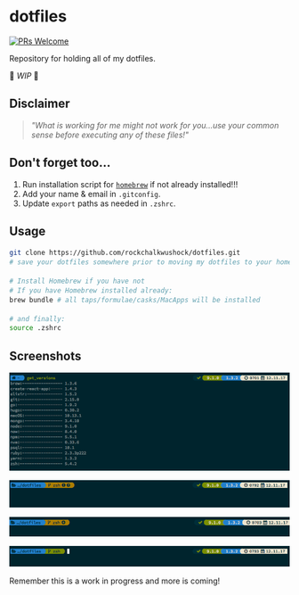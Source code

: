 # dotfiles

[![PRs Welcome](https://img.shields.io/badge/PRs-welcome-brightgreen.svg?style=flat-square)](https://github.com/rockchalkwushock/dotfiles/pulls)

Repository for holding all of my dotfiles.

:construction_worker: _WIP_ :construction_worker:

## Disclaimer

> _"What is working for me might not work for you...use your common sense before executing any of these files!"_

## Don't forget too...

1. Run installation script for [`homebrew`](https://brew.sh) if not already installed!!!
2. Add your name & email in `.gitconfig`.
3. Update `export` paths as needed in `.zshrc`.
## Usage

```sh
git clone https://github.com/rockchalkwushock/dotfiles.git
# save your dotfiles somewhere prior to moving my dotfiles to your home directory.

# Install Homebrew if you have not
# If you have Homebrew installed already:
brew bundle # all taps/formulae/casks/MacApps will be installed

# and finally:
source .zshrc
```

## Screenshots

![get versions](https://github.com/rockchalkwushock/dotfiles/blob/zsh/screenshots/get_versions.png "get versions function")

![git 1](https://github.com/rockchalkwushock/dotfiles/blob/zsh/screenshots/git-1.png "updates and new files")

![git 2](https://github.com/rockchalkwushock/dotfiles/blob/zsh/screenshots/git-2.png "committed")

![git 3](https://github.com/rockchalkwushock/dotfiles/blob/zsh/screenshots/git-3.png "clean")

Remember this is a work in progress and more is coming!
